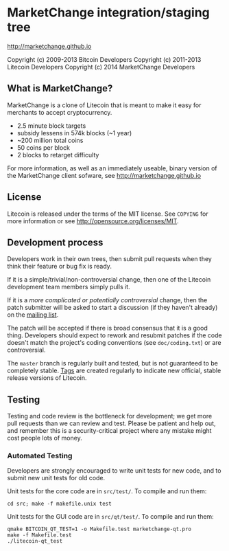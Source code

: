 MarketChange integration/staging tree
=====================================

http://marketchange.github.io

Copyright (c) 2009-2013 Bitcoin Developers
Copyright (c) 2011-2013 Litecoin Developers
Copyright (c) 2014 MarketChange Developers

What is MarketChange?
---------------------

MarketChange is a clone of Litecoin that is meant to make it easy for merchants to accept cryptocurrency.
 - 2.5 minute block targets
 - subsidy lessens in 574k blocks (~1 year)
 - ~200 million total coins
 - 50 coins per block
 - 2 blocks to retarget difficulty

For more information, as well as an immediately useable, binary version of
the MarketChange client sofware, see http://marketchange.github.io

License
-------

Litecoin is released under the terms of the MIT license. See `COPYING` for more
information or see http://opensource.org/licenses/MIT.

Development process
-------------------

Developers work in their own trees, then submit pull requests when they think
their feature or bug fix is ready.

If it is a simple/trivial/non-controversial change, then one of the Litecoin
development team members simply pulls it.

If it is a *more complicated or potentially controversial* change, then the patch
submitter will be asked to start a discussion (if they haven't already) on the
[mailing list](http://sourceforge.net/mailarchive/forum.php?forum_name=bitcoin-development).

The patch will be accepted if there is broad consensus that it is a good thing.
Developers should expect to rework and resubmit patches if the code doesn't
match the project's coding conventions (see `doc/coding.txt`) or are
controversial.

The `master` branch is regularly built and tested, but is not guaranteed to be
completely stable. [Tags](https://github.com/bitcoin/bitcoin/tags) are created
regularly to indicate new official, stable release versions of Litecoin.

Testing
-------

Testing and code review is the bottleneck for development; we get more pull
requests than we can review and test. Please be patient and help out, and
remember this is a security-critical project where any mistake might cost people
lots of money.

### Automated Testing

Developers are strongly encouraged to write unit tests for new code, and to
submit new unit tests for old code.

Unit tests for the core code are in `src/test/`. To compile and run them:

    cd src; make -f makefile.unix test

Unit tests for the GUI code are in `src/qt/test/`. To compile and run them:

    qmake BITCOIN_QT_TEST=1 -o Makefile.test marketchange-qt.pro
    make -f Makefile.test
    ./litecoin-qt_test
